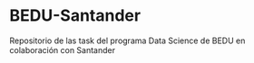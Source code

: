 # BEDU-Santander
Repositorio de las task del programa Data Science de BEDU en colaboración con Santander
